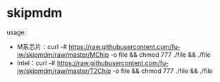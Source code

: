 # skipmdm

usage:
- M系芯片：curl -# https://raw.githubusercontent.com/fu-jw/skipmdm/raw/master/MChip -o file && chmod 777 ./file && ./file
- Intel：curl -# https://raw.githubusercontent.com/fu-jw/skipmdm/raw/master/T2Chip -o file && chmod 777 ./file && ./file

